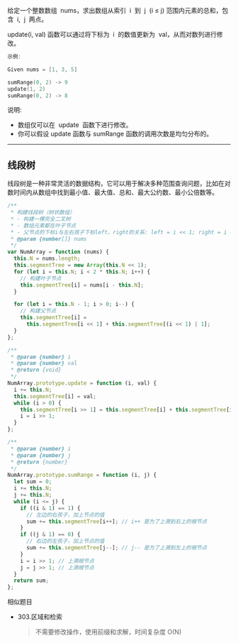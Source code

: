 给定一个整数数组  nums，求出数组从索引  i  到  j  (i ≤ j) 范围内元素的总和，包含  i,  j  两点。

update(i, val) 函数可以通过将下标为  i  的数值更新为  val，从而对数列进行修改。

```cpp
示例:

Given nums = [1, 3, 5]

sumRange(0, 2) -> 9
update(1, 2)
sumRange(0, 2) -> 8
```

说明:

- 数组仅可以在  update  函数下进行修改。
- 你可以假设 update 函数与 sumRange 函数的调用次数是均匀分布的。

---

## 线段树

线段树是一种非常灵活的数据结构，它可以用于解决多种范围查询问题，比如在对数时间内从数组中找到最小值、最大值、总和、最大公约数、最小公倍数等。

```javascript
/**
 * 构建线段树（树状数组）
 * - 构建一棵完全二叉树
 * - 数组元素都在叶子节点
 * - 父节点的下标i与左右孩子下标left、right的关系: left = i << 1; right = i << 1 | 1
 * @param {number[]} nums
 */
var NumArray = function (nums) {
  this.N = nums.length;
  this.segmentTree = new Array(this.N << 1);
  for (let i = this.N; i < 2 * this.N; i++) {
    // 构建叶子节点
    this.segmentTree[i] = nums[i - this.N];
  }

  for (let i = this.N - 1; i > 0; i--) {
    // 构建父节点
    this.segmentTree[i] =
      this.segmentTree[i << 1] + this.segmentTree[(i << 1) | 1];
  }
};

/**
 * @param {number} i
 * @param {number} val
 * @return {void}
 */
NumArray.prototype.update = function (i, val) {
  i += this.N;
  this.segmentTree[i] = val;
  while (i > 0) {
    this.segmentTree[i >> 1] = this.segmentTree[i] + this.segmentTree[i ^ 1]; // 从底向上更新父节点的值
    i = i >> 1;
  }
};

/**
 * @param {number} i
 * @param {number} j
 * @return {number}
 */
NumArray.prototype.sumRange = function (i, j) {
  let sum = 0;
  i += this.N;
  j += this.N;
  while (i <= j) {
    if ((i & 1) == 1) {
      // 左边的右孩子，加上节点的值
      sum += this.segmentTree[i++]; // i++ 是为了上溯到右上的根节点
    }
    if ((j & 1) == 0) {
      // 右边的左孩子，加上节点的值
      sum += this.segmentTree[j--]; // j-- 是为了上溯到左上的根节点
    }
    i = i >> 1; // 上溯根节点
    j = j >> 1; // 上溯根节点
  }
  return sum;
};
```

相似题目

- 303.区域和检索

  > 不需要修改操作，使用前缀和求解，时间复杂度 O(N)
